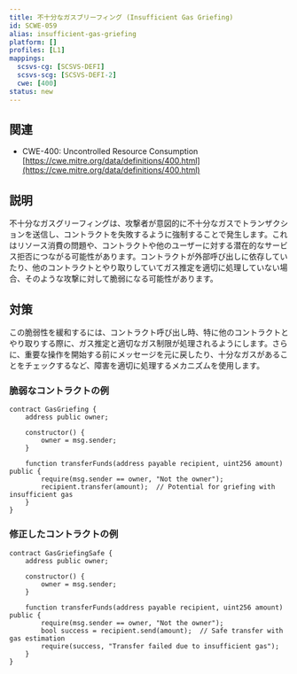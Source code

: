 ```yaml
---
title: 不十分なガスブリーフィング (Insufficient Gas Griefing)
id: SCWE-059
alias: insufficient-gas-griefing
platform: []
profiles: [L1]
mappings:
  scsvs-cg: [SCSVS-DEFI]
  scsvs-scg: [SCSVS-DEFI-2]
  cwe: [400]
status: new
---
```


## 関連
- CWE-400: Uncontrolled Resource Consumption  
  [https://cwe.mitre.org/data/definitions/400.html](https://cwe.mitre.org/data/definitions/400.html)


## 説明
不十分なガスグリーフィングは、攻撃者が意図的に不十分なガスでトランザクションを送信し、コントラクトを失敗するように強制することで発生します。これはリソース消費の問題や、コントラクトや他のユーザーに対する潜在的なサービス拒否につながる可能性があります。コントラクトが外部呼び出しに依存していたり、他のコントラクトとやり取りしていてガス推定を適切に処理していない場合、そのような攻撃に対して脆弱になる可能性があります。

## 対策
この脆弱性を緩和するには、コントラクト呼び出し時、特に他のコントラクトとやり取りする際に、ガス推定と適切なガス制限が処理されるようにします。さらに、重要な操作を開始する前にメッセージを元に戻したり、十分なガスがあることをチェックするなど、障害を適切に処理するメカニズムを使用します。

### 脆弱なコントラクトの例
```solidity
contract GasGriefing {
    address public owner;

    constructor() {
        owner = msg.sender;
    }

    function transferFunds(address payable recipient, uint256 amount) public {
        require(msg.sender == owner, "Not the owner");
        recipient.transfer(amount);  // Potential for griefing with insufficient gas
    }
}
```

### 修正したコントラクトの例
```solidity
contract GasGriefingSafe {
    address public owner;

    constructor() {
        owner = msg.sender;
    }

    function transferFunds(address payable recipient, uint256 amount) public {
        require(msg.sender == owner, "Not the owner");
        bool success = recipient.send(amount);  // Safe transfer with gas estimation
        require(success, "Transfer failed due to insufficient gas");
    }
}
```
